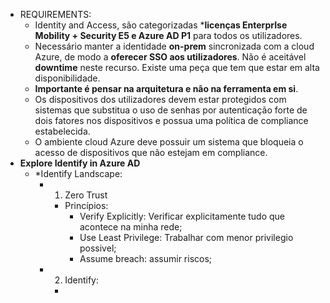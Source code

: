 - REQUIREMENTS:
	- Identity and Access, são categorizadas ***licenças EnterprIse Mobility + Security E5 e Azure AD P1** para todos os utilizadores.
	- Necessário manter a identidade **on-prem** sincronizada com a cloud Azure, de modo a **oferecer SSO aos utilizadores**. Não é aceitável **downtime** neste recurso. Existe uma peça que tem que estar em alta disponibilidade.
	-  **Importante é pensar na arquitetura e não na ferramenta em si**.
	- Os dispositivos dos utilizadores devem estar protegidos com sistemas que substitua o uso de senhas por autenticação forte de dois fatores nos dispositivos  e possua uma política de compliance estabelecida.
	- O ambiente cloud Azure deve possuir um sistema que bloqueia o acesso de dispositivos que não estejam em compliance.
- **Explore Identify in Azure AD**
	- *Identify Landscape:
		- 1) Zero Trust
			- Princípios: 
				- Verify Explicitly: Verificar explicitamente tudo que acontece na minha rede;
				- Use Least Privilege: Trabalhar com menor privilegio possivel;
				- Assume breach: assumir riscos;
		- 2) Identify:
			- 
